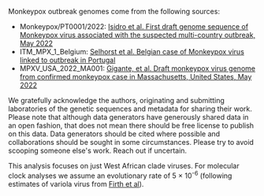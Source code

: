 Monkeypox outbreak genomes come from the following sources:

- Monkeypox/PT0001/2022: [Isidro et al. First draft genome sequence of Monkeypox virus associated with the suspected multi-country outbreak, May 2022](https://virological.org/t/first-draft-genome-sequence-of-monkeypox-virus-associated-with-the-suspected-multi-country-outbreak-may-2022-confirmed-case-in-portugal/799)
- ITM_MPX_1_Belgium: [Selhorst et al. Belgian case of Monkeypox virus linked to outbreak in Portugal](https://virological.org/t/belgian-case-of-monkeypox-virus-linked-to-outbreak-in-portugal/801)
- MPXV_USA_2022_MA001: [Gigante, et al. Draft monkeypox virus genome from confirmed monkeypox case in Massachusetts, United States, May 2022](https://www.ncbi.nlm.nih.gov/nuccore/ON563414)

We gratefully acknowledge the authors, originating and submitting laboratories of the genetic sequences and metadata for sharing their work. Please note that although data generators have generously shared data in an open fashion, that does not mean there should be free license to publish on this data. Data generators should be cited where possible and collaborations should be sought in some circumstances. Please try to avoid scooping someone else's work. Reach out if uncertain.

This analysis focuses on just West African clade viruses. For molecular clock analyses we assume an evolutionary rate of 5 &times; 10<sup>-6</sup> (following estimates of variola virus from [Firth et al](https://www.ncbi.nlm.nih.gov/pmc/articles/PMC3107591/)).
